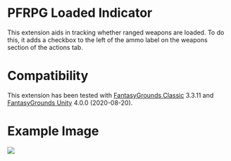 # PFRPG Loaded Indicator
This extension aids in tracking whether ranged weapons are loaded. To do this, it adds a checkbox to the left of the ammo label on the weapons section of the actions tab.

# Compatibility
This extension has been tested with [FantasyGrounds Classic](https://www.fantasygrounds.com/home/FantasyGroundsClassic.php) 3.3.11 and [FantasyGrounds Unity](https://www.fantasygrounds.com/home/FantasyGroundsUnity.php) 4.0.0 (2020-08-20).

# Example Image
<img src="https://i.imgur.com/I7lGDxE.png"/>
